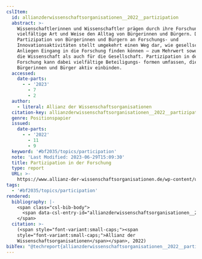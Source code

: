 ```yaml
---
cslItem:
  id: allianzderwissenschaftsorganisationen__2022__partizipation
  abstract: >-
    Wissenschaftlerinnen und Wissenschaftler prägen durch ihre Forschung auf
    vielfältige Art und Weise den Alltag von Bürgerinnen und Bürgern. Die
    Partizipation von Bürgerinnen und Bürgern an Forschungs- und
    Innovationsaktivitäten stellt umgekehrt einen Weg dar, wie gesellschaftliche
    Anliegen Eingang in die Forschung finden können – zum Mehrwert sowohl für
    die Wissenschaft als auch für die Gesellschaft. Partizipation in der
    Forschung kann dabei vielfältige Beteiligungs- formen umfassen, die
    Bürgerinnen und Bürger aktiv einbinden.
  accessed:
    date-parts:
      - - '2023'
        - 7
        - 2
  author:
    - literal: Allianz der Wissenschaftsorganisationen
  citation-key: allianzderwissenschaftsorganisationen__2022__partizipation
  genre: Positionspapier
  issued:
    date-parts:
      - - '2022'
        - 11
        - 9
  keyword: '#bf2035/topics/participation'
  note: 'Last Modified: 2023-06-29T15:09:30'
  title: Partizipation in der Forschung
  type: report
  URL: >-
    https://www.allianz-der-wissenschaftsorganisationen.de/wp-content/uploads/2022/11/2022-11-09_Allianz_Stellungnahme_Partizipation-1.pdf
tags:
  - '#bf2035/topics/participation'
rendered:
  bibliography: |-
    <span class="csl-bib-body">
      <span data-csl-entry-id="allianzderwissenschaftsorganisationen__2022__partizipation" class="csl-entry"><span class='author-bib'>Allianz der Wissenschaftsorganisationen</span>. <span class='date-bib'>(2022)</span>. <span class='title'><i><b><span style="font-style:normal;">Partizipation in der Forschung</span></b></i></span> [Positionspapier]. <span class='URL'><a href='https://www.allianz-der-wissenschaftsorganisationen.de/wp-content/uploads/2022/11/2022-11-09_Allianz_Stellungnahme_Partizipation-1.pdf'>LINK</a></span></span>
    </span>
  citation: >-
    (<span style="font-variant:small-caps;"><span
    style="font-variant:small-caps;">Allianz der
    Wissenschaftsorganisationen</span></span>, 2022)
bibTex: "@techreport{allianzderwissenschaftsorganisationen__2022__partizipation,\n\tauthor = {{Allianz der Wissenschaftsorganisationen}},\n\tyear = {2022},\n\tmonth = {nov 9},\n\tnote = {Last Modified: 2023-06-29T15:09:30},\n\ttitle = {Partizipation in der {Forschung}},\n\ttype = {Positionspapier},\n\turl = {https://www.allianz-der-wissenschaftsorganisationen.de/wp-content/uploads/2022/11/2022-11-09_Allianz_Stellungnahme_Partizipation-1.pdf},\n\thowpublished = {https://www.allianz-der-wissenschaftsorganisationen.de/wp-content/uploads/2022/11/2022-11-09\\textunderscore{}Allianz\\textunderscore{}Stellungnahme\\textunderscore{}Partizipation-1.pdf},\n}\n\n"
---
```

